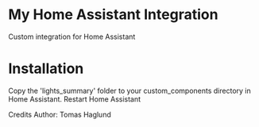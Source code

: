 # My Home Assistant Integration
Custom integration for Home Assistant

# Installation

Copy the 'lights_summary' folder to your custom_components directory in Home Assistant.
Restart Home Assistant

Credits
Author: Tomas Haglund
